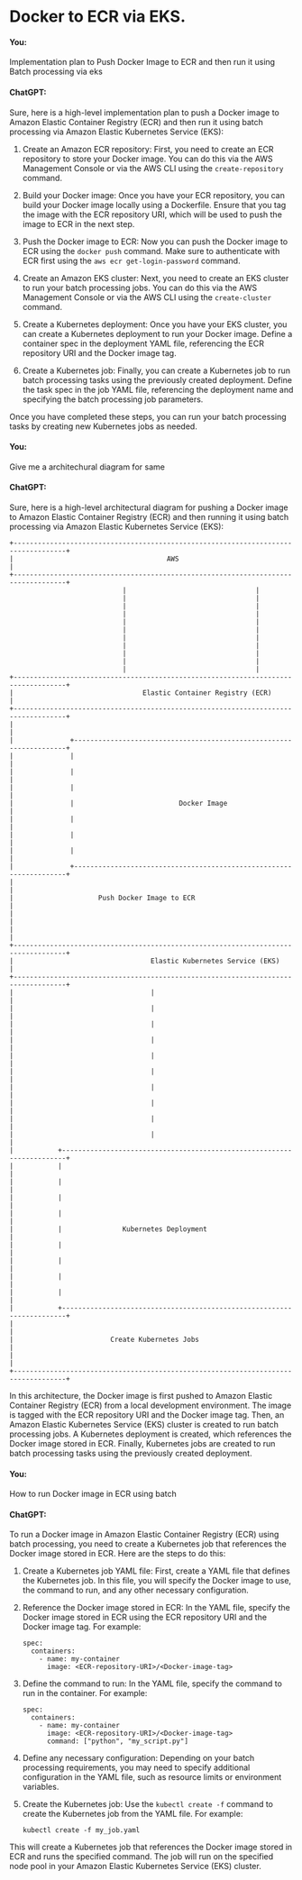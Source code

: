 # Docker to ECR via EKS.

#### You:
Implementation plan to Push Docker Image to ECR and then run it using Batch processing via eks

#### ChatGPT:
Sure, here is a high-level implementation plan to push a Docker image to Amazon Elastic Container Registry (ECR) and then run it using batch processing via Amazon Elastic Kubernetes Service (EKS):

1. Create an Amazon ECR repository: First, you need to create an ECR repository to store your Docker image. You can do this via the AWS Management Console or via the AWS CLI using the `create-repository` command.

2. Build your Docker image: Once you have your ECR repository, you can build your Docker image locally using a Dockerfile. Ensure that you tag the image with the ECR repository URI, which will be used to push the image to ECR in the next step.

3. Push the Docker image to ECR: Now you can push the Docker image to ECR using the `docker push` command. Make sure to authenticate with ECR first using the `aws ecr get-login-password` command.

4. Create an Amazon EKS cluster: Next, you need to create an EKS cluster to run your batch processing jobs. You can do this via the AWS Management Console or via the AWS CLI using the `create-cluster` command.

5. Create a Kubernetes deployment: Once you have your EKS cluster, you can create a Kubernetes deployment to run your Docker image. Define a container spec in the deployment YAML file, referencing the ECR repository URI and the Docker image tag.

6. Create a Kubernetes job: Finally, you can create a Kubernetes job to run batch processing tasks using the previously created deployment. Define the task spec in the job YAML file, referencing the deployment name and specifying the batch processing job parameters.

Once you have completed these steps, you can run your batch processing tasks by creating new Kubernetes jobs as needed.


#### You:
Give me a architechural diagram for same

#### ChatGPT:
Sure, here is a high-level architectural diagram for pushing a Docker image to Amazon Elastic Container Registry (ECR) and then running it using batch processing via Amazon Elastic Kubernetes Service (EKS):

```
+-----------------------------------------------------------------------------------+
|                                      AWS                                          |
+-----------------------------------------------------------------------------------+
                            |                                |
                            |                                |
                            |                                |
                            |                                |
                            |                                |
                            |                                |
                            |                                |
                            |                                |
                            |                                |
                            |                                |
                            |                                |
+-----------------------------------------------------------------------------------+
|                                Elastic Container Registry (ECR)                     |
+-----------------------------------------------------------------------------------+
|                                                                                   |
|              +--------------------------------------------------------------------+
|              |                                                                    |
|              |                                                                    |
|              |                                                                    |
|              |                          Docker Image                                |
|              |                                                                    |
|              |                                                                    |
|              |                                                                    |
|              +--------------------------------------------------------------------+
|                                                                                   |
|                     Push Docker Image to ECR                                      |
|                                                                                   |
|                                                                                   |
+-----------------------------------------------------------------------------------+
|                                  Elastic Kubernetes Service (EKS)                  |
+-----------------------------------------------------------------------------------+
|                                  |                                                |
|                                  |                                                |
|                                  |                                                |
|                                  |                                                |
|                                  |                                                |
|                                  |                                                |
|                                  |                                                |
|                                  |                                                |
|                                  |                                                |
|                                  |                                                |
|           +-----------------------------------------------------------------------+
|           |                                                                       |
|           |                                                                       |
|           |                                                                       |
|           |                                                                       |
|           |               Kubernetes Deployment                                    |
|           |                                                                       |
|           |                                                                       |
|           |                                                                       |
|           |                                                                       |
|           +-----------------------------------------------------------------------+
|                                                                                   |
|                        Create Kubernetes Jobs                                     |
|                                                                                   |
+-----------------------------------------------------------------------------------+
```

In this architecture, the Docker image is first pushed to Amazon Elastic Container Registry (ECR) from a local development environment. The image is tagged with the ECR repository URI and the Docker image tag. Then, an Amazon Elastic Kubernetes Service (EKS) cluster is created to run batch processing jobs. A Kubernetes deployment is created, which references the Docker image stored in ECR. Finally, Kubernetes jobs are created to run batch processing tasks using the previously created deployment.


#### You:
How to run Docker image in ECR using batch

#### ChatGPT:
To run a Docker image in Amazon Elastic Container Registry (ECR) using batch processing, you need to create a Kubernetes job that references the Docker image stored in ECR. Here are the steps to do this:

1. Create a Kubernetes job YAML file: First, create a YAML file that defines the Kubernetes job. In this file, you will specify the Docker image to use, the command to run, and any other necessary configuration.

2. Reference the Docker image stored in ECR: In the YAML file, specify the Docker image stored in ECR using the ECR repository URI and the Docker image tag. For example:

   ```
   spec:
     containers:
       - name: my-container
         image: <ECR-repository-URI>/<Docker-image-tag>
   ```

3. Define the command to run: In the YAML file, specify the command to run in the container. For example:

   ```
   spec:
     containers:
       - name: my-container
         image: <ECR-repository-URI>/<Docker-image-tag>
         command: ["python", "my_script.py"]
   ```

4. Define any necessary configuration: Depending on your batch processing requirements, you may need to specify additional configuration in the YAML file, such as resource limits or environment variables.

5. Create the Kubernetes job: Use the `kubectl create -f` command to create the Kubernetes job from the YAML file. For example:

   ```
   kubectl create -f my_job.yaml
   ```

This will create a Kubernetes job that references the Docker image stored in ECR and runs the specified command. The job will run on the specified node pool in your Amazon Elastic Kubernetes Service (EKS) cluster.

